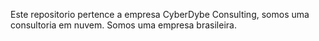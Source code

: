 Este repositorio pertence a empresa CyberDybe Consulting, somos uma consultoria em nuvem.
Somos uma empresa brasileira.
